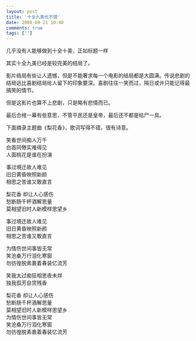 ```yaml
---
layout: post
title: '十全九美也不错'
date: 2008-09-21 10:40
comments: true
tags: ['']
---
```


几乎没有人能够做到十全十美，正如标题一样

其实十全九美已经是较完美的结局了。

影片结局有些让人遗憾，但是不能奢求每一个电影的结局都是大圆满。传说悲剧的结局远比喜剧结局给人留下的印象要深。喜剧往往一笑而过，隔日或许只能记得最搞笑的情节。

但是这影片也算不上悲剧，只是略有悲情而已。

最后合棺一幕有些意思，不管平民还是皇帝，最后还不都是枯尸一具。

下面摘录主题曲《梨花香》，歌词写得不错，很有诗意。

笑看世间痴人万千  
白首同倦实难得见  
人面桃花是谁在扮演  
  
事过境迁故人难见  
旧日黄昏映照新颜  
相思之苦谁又敢直言  
  
梨花香  却让人心感伤  
愁断肠千杯酒解思量  
莫相望旧时人新模样思望乡  
  
事过境迁故人难见  
旧日黄昏映照新颜  
相思之苦谁又敢直言  
  
为情伤世间事皆无常  
笑沧桑万行泪化寒窗  
勿彷徨脱素裹着春装忆流芳  
  
笑我太过痴狂相思夜未烊  
独我孤芳自赏残香  
  
梨花香  却让人心感伤  
愁断肠千杯酒解思量  
莫相望旧时人新模样思望乡  
为情伤世间事皆无常  
笑沧桑万行泪化寒窗  
勿彷徨脱素裹着春装忆流芳  

